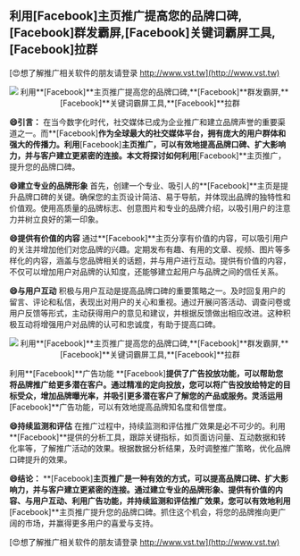 ## **利用**[Facebook]**主页推广提高您的品牌口碑,**[Facebook]**群发霸屏,**[Facebook]**关键词霸屏工具,**[Facebook]**拉群**

[😍想了解推广相关软件的朋友请登录 http://www.vst.tw](http://www.vst.tw)

 <center><img src="https://vst.tw/MP4/tuiguang/png/2.png" alt="利用**[Facebook]**主页推广提高您的品牌口碑,**[Facebook]**群发霸屏,**[Facebook]**关键词霸屏工具,**[Facebook]**拉群"></center>

**😄引言：**
在当今数字化时代，社交媒体已成为企业推广和建立品牌声誉的重要渠道之一。而**[Facebook]**作为全球最大的社交媒体平台，拥有庞大的用户群体和强大的传播力。利用**[Facebook]**主页推广，可以有效地提高品牌口碑、扩大影响力，并与客户建立更紧密的连接。本文将探讨如何利用**[Facebook]**主页推广，提升您的品牌口碑。

**😄建立专业的品牌形象**
首先，创建一个专业、吸引人的**[Facebook]**主页是提升品牌口碑的关键。确保您的主页设计简洁、易于导航，并体现出品牌的独特性和价值观。使用高质量的品牌标志、创意图片和专业的品牌介绍，以吸引用户的注意力并树立良好的第一印象。

**😄提供有价值的内容**
通过**[Facebook]**主页分享有价值的内容，可以吸引用户的关注并增加他们对您品牌的兴趣。定期发布有趣、有用的文章、视频、图片等多样化的内容，涵盖与您品牌相关的话题，并与用户进行互动。提供有价值的内容，不仅可以增加用户对品牌的认知度，还能够建立起用户与品牌之间的信任关系。

**😄与用户互动**
积极与用户互动是提高品牌口碑的重要策略之一。及时回复用户的留言、评论和私信，表现出对用户的关心和重视。通过开展问答活动、调查问卷或用户反馈等形式，主动获得用户的意见和建议，并根据反馈做出相应改进。这种积极互动将增强用户对品牌的认可和忠诚度，有助于提高口碑。

 <center><img src="https://vst.tw/MP4/tuiguang/png/0.png" alt="利用**[Facebook]**主页推广提高您的品牌口碑,**[Facebook]**群发霸屏,**[Facebook]**关键词霸屏工具,**[Facebook]**拉群"></center>

利用**[Facebook]**广告功能
**[Facebook]**提供了广告投放功能，可以帮助您将品牌推广给更多潜在客户。通过精准的定向投放，您可以将广告投放给特定的目标受众，增加品牌曝光率，并吸引更多潜在客户了解您的产品或服务。灵活运用**[Facebook]**广告功能，可以有效地提高品牌知名度和信誉度。

**😄持续监测和评估**
在推广过程中，持续监测和评估推广效果是必不可少的。利用**[Facebook]**提供的分析工具，跟踪关键指标，如页面访问量、互动数据和转化率等，了解推广活动的效果。根据数据分析结果，及时调整推广策略，优化品牌口碑提升的效果。

**😄结论：**
**[Facebook]**主页推广是一种有效的方式，可以提高品牌口碑、扩大影响力，并与客户建立更紧密的连接。通过建立专业的品牌形象、提供有价值的内容、与用户互动、利用广告功能，并持续监测和评估推广效果，您可以有效地利用**[Facebook]**主页推广提升您的品牌口碑。抓住这个机会，将您的品牌推向更广阔的市场，并赢得更多用户的喜爱与支持。

[😍想了解推广相关软件的朋友请登录 http://www.vst.tw](http://www.vst.tw)




